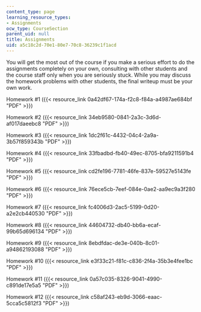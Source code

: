```yaml
---
content_type: page
learning_resource_types:
- Assignments
ocw_type: CourseSection
parent_uid: null
title: Assignments
uid: a5c18c2d-70e1-80e7-70c8-36239c1f1acd
---
```


You will get the most out of the course if you make a serious effort to do the assignments completely on your own, consulting with other students and the course staff only when you are seriously stuck. While you may discuss the homework problems with other students, the final writeup must be your own work.

Homework #1 ({{< resource_link 0a42df67-174a-f2c8-f84a-a4987ae684bf "PDF" >}})

Homework #2 ({{< resource_link 34eb9580-0841-2a3c-3d6d-af017daeebc8 "PDF" >}})

Homework #3 ({{< resource_link 1dc2f61c-4432-04c4-2a9a-3b57f859343b "PDF" >}})

Homework #4 ({{< resource_link 33fbadbd-fb40-49ec-8705-bfa9211591b4 "PDF" >}})

Homework #5 ({{< resource_link cd2fe196-7781-46fe-837e-59527e5143fe "PDF" >}})

Homework #6 ({{< resource_link 76ece5cb-7eef-084e-0ae2-aa9ec9a3f280 "PDF" >}})

Homework #7 ({{< resource_link fc4006d3-2ac5-5199-0d20-a2e2cb440530 "PDF" >}})

Homework #8 ({{< resource_link 44604732-db40-bb6a-ecaf-99b65d696134 "PDF" >}})

Homework #9 ({{< resource_link 8ebdfdac-de3e-040b-8c01-a94862193088 "PDF" >}})

Homework #10 ({{< resource_link e3f33c21-f81c-c836-2f4a-35b3e4fee1bc "PDF" >}})

Homework #11 ({{< resource_link 0a57c035-8326-9041-4990-c891de17e5a5 "PDF" >}})

Homework #12 ({{< resource_link c58af243-eb9d-3066-eaac-5cca5c5812f3 "PDF" >}})